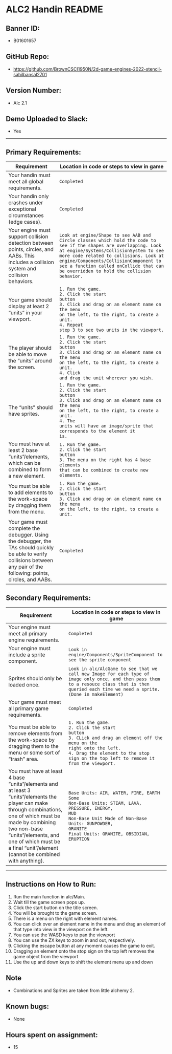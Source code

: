 # ALC2 Handin README

## Banner ID: 
- B01601657

## GitHub Repo:
- https://github.com/BrownCSCI1950N/2d-game-engines-2022-stencil-sahilbansal2701

## Version Number:
- Alc 2.1

## Demo Uploaded to Slack: 
- Yes

--------------------------------------------------------------
## Primary Requirements:
| Requirement                                                                                                                                                                 | Location in code or steps to view in game                                                                                                                                                                                                                                                                                                |
|-----------------------------------------------------------------------------------------------------------------------------------------------------------------------------|------------------------------------------------------------------------------------------------------------------------------------------------------------------------------------------------------------------------------------------------------------------------------------------------------------------------------------------|
| Your handin must meet all global requirements.                                                                                                                              | ```Completed```                                                                                                                                                                                                                                                                                                                          |
| Your handin only crashes under exceptional circumstances (edge cases).                                                                                                      | ```Completed```                                                                                                                                                                                                                                                                                                                          |
| Your engine must support collision detection between points, circles, and AABs. This includes a collision system and collision behaviors.                                   | ```Look at engine/Shape to see AAB and Circle classes which hold the code to see if the shapes are overlapping. Look at engine/Systems/CollisionSystem to see more code related to collisions. Look at engine/Components/CollisionComponent to see a function called onCollide that can be overridden to hold the collision behavior.``` |
| Your game should display at least 2 “units” in your viewport.                                                                                                               | <code>1. Run the game.</code><br/><code>2. Click the start button</code><br/><code>3. Click and drag on an element name on the menu on the left, to the right, to create a unit.</code><br/><code>4. Repeat step 3 to see two units in the viewport.</code>                                                                              |
| The player should be able to move the “units” around the screen.                                                                                                            | <code>1. Run the game.</code><br/><code>2. Click the start button</code><br/><code>3. Click and drag on an element name on the menu on the left, to the right, to create a unit.</code><br/><code>4. Click and drag the unit wherever you wish.</code>                                                                                   |
| The “units” should have sprites.                                                                                                                                            | <code>1. Run the game.</code><br/><code>2. Click the start button</code><br/><code>3. Click and drag on an element name on the menu on the left, to the right, to create a unit.</code><br/><code>4. The units will have an image/sprite that corresponds to the element it is.</code>                                                   |
| You must have at least 2 base “units”/elements, which can be combined to form a new element.                                                                                | <code>1. Run the game.</code><br/><code>2. Click the start button</code><br/><code>3. The menu on the right has 4 base elements that can be combined to create new elements.</code>                                                                                                                                                      |
| You must be able to add elements to the work-space by dragging them from the menu.                                                                                          | <code>1. Run the game.</code><br/><code>2. Click the start button</code><br/><code>3. Click and drag on an element name on the menu on the left, to the right, to create a unit.</code>                                                                                                                                                  |
| Your game must complete the debugger. Using the debugger, the TAs should quickly be able to verify collisions between any pair of the following: points, circles, and AABs. | ```Completed```                                                                                                                                                                                                                                                                                                                          |

## Secondary Requirements:
| Requirement                                                                                                                                                                                                                                                                        | Location in code or steps to view in game                                                                                                                                                                                                                             |
|------------------------------------------------------------------------------------------------------------------------------------------------------------------------------------------------------------------------------------------------------------------------------------|-----------------------------------------------------------------------------------------------------------------------------------------------------------------------------------------------------------------------------------------------------------------------|
| Your engine must meet all primary engine requirements.                                                                                                                                                                                                                             | ```Completed```                                                                                                                                                                                                                                                       |
| Your engine must include a sprite component.                                                                                                                                                                                                                                       | ```Look in engine/Components/SpriteComponent to see the sprite component```                                                                                                                                                                                           |
| Sprites should only be loaded once.                                                                                                                                                                                                                                                | ```Look in alc/AlcGame to see that we call new Image for each type of image only once, and then pass them to a resouce class that is then queried each time we need a sprite. (Done in makeElement)```                                                                |
| Your game must meet all primary game requirements.                                                                                                                                                                                                                                 | ```Completed```                                                                                                                                                                                                                                                       |
| You must be able to remove elements from the work-space by dragging them to the menu or some sort of “trash” area.                                                                                                                                                                 | <code>1. Run the game.</code><br/><code>2. Click the start button</code><br/><code>3. CLick and drag an element off the menu on the right onto the left.</code><br/><code>4. Drag the element to the stop sign on the top left to remove it from the viewport.</code> |
| You must have at least 4 base “units”/elements and at least 3 “units”/elements the player can make through combinations, one of which must be made by combining two non-base “units”/elements, and one of which must be a final “unit”/element (cannot be combined with anything). | <code>Base Units: AIR, WATER, FIRE, EARTH</code><br/><code>Some Non-Base Units: STEAM, LAVA, PRESSURE, ENERGY, MUD</code><br/><code>Non-Base Unit Made of Non-Base Units: GUNPOWDER, GRANITE</code><br/><code>Final Units: GRANITE, OBSIDIAN, ERUPTION</code>         |

--------------------------------------------------------------

## Instructions on How to Run:
1) Run the main function in alc/Main.
2) Wait till the game screen pops up.
3) Click the start button on the title screen.
4) You will be brought to the game screen.
5) There is a menu on the right with element names.
6) You can click over an element name in the menu and drag an element of that type into view in the viewport on the left.
7) You can use the WASD keys to pan the viewport
8) You can use the ZX keys to zoom in and out, respectively.
9) Clicking the escape button at any moment causes the game to exit.
10) Dragging an element onto the stop sign on the top left removes the game object from the viewport
11) Use the up and down keys to shift the element menu up and down

## Note
- Combinations and Sprites are taken from little alchemy 2.

## Known bugs: 
- None

## Hours spent on assignment: 
- 15